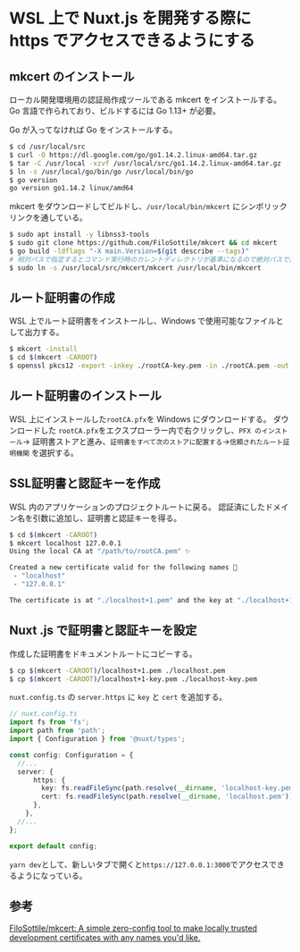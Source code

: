 # WSL  上で  Nuxt.js  を開発する際に https でアクセスできるようにする

## mkcert のインストール

ローカル開発環境用の認証局作成ツールである mkcert をインストールする。 Go 言語で作られており、ビルドするには Go 1.13+ が必要。

Go が入ってなければ Go をインストールする。

```bash
$ cd /usr/local/src
$ curl -O https://dl.google.com/go/go1.14.2.linux-amd64.tar.gz
$ tar -C /usr/local -xzvf /usr/local/src/go1.14.2.linux-amd64.tar.gz
$ ln -s /usr/local/go/bin/go /usr/local/bin/go
$ go version
go version go1.14.2 linux/amd64
```

mkcert をダウンロードしてビルドし、`/usr/local/bin/mkcert` にシンボリックリンクを通している。

```bash
$ sudo apt install -y libnss3-tools
$ sudo git clone https://github.com/FiloSottile/mkcert && cd mkcert
$ go build -ldflags "-X main.Version=$(git describe --tags)"
# 相対パスで指定するとコマンド実行時のカレントディレクトリが基準になるので絶対パスで指定
$ sudo ln -s /usr/local/src/mkcert/mkcert /usr/local/bin/mkcert
```

## ルート証明書の作成

WSL 上でルート証明書をインストールし、Windows で使用可能なファイルとして出力する。

```bash
$ mkcert -install
$ cd $(mkcert -CAROOT)
$ openssl pkcs12 -export -inkey ./rootCA-key.pem -in ./rootCA.pem -out rootCA.pfx
```

## ルート証明書のインストール

WSL 上にインストールした`rootCA.pfx`を Windows にダウンロードする。
ダウンロードした `rootCA.pfx`をエクスプローラー内で右クリックし、`PFX のインストール`→ 証明書ストアと進み、`証明書をすべて次のストアに配置する`→`信頼されたルート証明機関` を選択する。

## SSL証明書と認証キーを作成

WSL 内のアプリケーションのプロジェクトルートに戻る。
認証済にしたドメイン名を引数に追加し、証明書と認証キーを得る。

```bash
$ cd $(mkcert -CAROOT)
$ mkcert localhost 127.0.0.1
Using the local CA at "/path/to/rootCA.pem" ✨

Created a new certificate valid for the following names 📜
 - "localhost"
 - "127.0.0.1"

The certificate is at "./localhost+1.pem" and the key at "./localhost+1-key.pem" ✅
```

## Nuxt .js で証明書と認証キーを設定

作成した証明書をドキュメントルートにコピーする。

```bash
$ cp $(mkcert -CAROOT)/localhost+1.pem ./localhost.pem 
$ cp $(mkcert -CAROOT)/localhost+1-key.pem ./localhost-key.pem
```

`nuxt.config.ts` の `server.https` に `key` と `cert`  を追加する。

```typescript
// nuxt.config.ts
import fs from 'fs';
import path from 'path';
import { Configuration } from '@nuxt/types';

const config: Configuration = {
  //...
  server: {
      https: {
        key: fs.readFileSync(path.resolve(__dirname, 'localhost-key.pem')),
        cert: fs.readFileSync(path.resolve(__dirname, 'localhost.pem')),
      },
    },
  //...
};

export default config;

```

`yarn dev`として、新しいタブで開くと`https://127.0.0.1:3000`でアクセスできるようになっている。

## 参考

[FiloSottile/mkcert: A simple zero-config tool to make locally trusted development certificates with any names you'd like.](https://github.com/FiloSottile/mkcert)